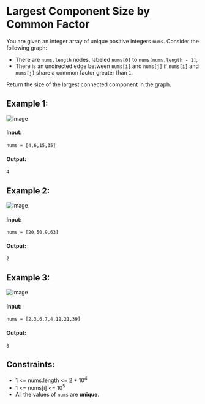 # Largest Component Size by Common Factor

You are given an integer array of unique positive integers `nums`. Consider the following graph:
- There are `nums.length` nodes, labeled `nums[0]` to `nums[nums.length - 1]`,
- There is an undirected edge between `nums[i]` and `nums[j]` if `nums[i]` and `nums[j]` share a common factor greater than `1`.

Return the size of the largest connected component in the graph.

 

## Example 1:
![image](https://user-images.githubusercontent.com/24850908/143071167-4d7b2dcb-c112-4a8a-a289-adca013894a3.png)
#### Input: 
`nums = [4,6,15,35]`

#### Output: 
`4`



## Example 2:
![image](https://user-images.githubusercontent.com/24850908/143071705-a9ea3ad3-0e80-4552-a7ac-e031f167d8da.png)
#### Input: 
`nums = [20,50,9,63]`

#### Output: 
`2`



## Example 3:
![image](https://user-images.githubusercontent.com/24850908/143071725-dc4ab2ed-f1d0-4d9f-93c0-3c9310e32471.png)
#### Input: 
`nums = [2,3,6,7,4,12,21,39]`

#### Output: 
`8`
 


## Constraints:
- 1 <= nums.length <= 2 * 10<sup>4</sup>
- 1 <= nums[i] <= 10<sup>5</sup>
- All the values of `nums` are **unique**.
